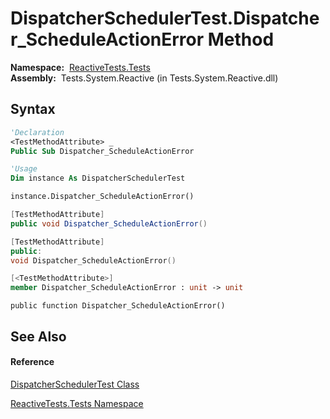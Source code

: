 # DispatcherSchedulerTest.Dispatcher\_ScheduleActionError Method

**Namespace:**  [ReactiveTests.Tests](ReactiveTests.Tests\ReactiveTests.Tests.md)  
**Assembly:**  Tests.System.Reactive (in Tests.System.Reactive.dll)

## Syntax

```vb
'Declaration
<TestMethodAttribute> _
Public Sub Dispatcher_ScheduleActionError
```

```vb
'Usage
Dim instance As DispatcherSchedulerTest

instance.Dispatcher_ScheduleActionError()
```

```csharp
[TestMethodAttribute]
public void Dispatcher_ScheduleActionError()
```

```c++
[TestMethodAttribute]
public:
void Dispatcher_ScheduleActionError()
```

```fsharp
[<TestMethodAttribute>]
member Dispatcher_ScheduleActionError : unit -> unit 
```

```jscript
public function Dispatcher_ScheduleActionError()
```

## See Also

#### Reference

[DispatcherSchedulerTest Class](DispatcherSchedulerTest\DispatcherSchedulerTest.md)

[ReactiveTests.Tests Namespace](ReactiveTests.Tests\ReactiveTests.Tests.md)




